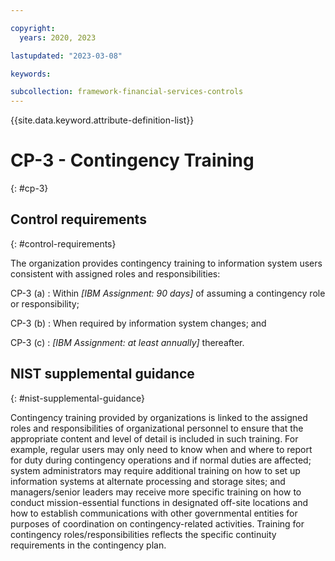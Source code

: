 ```yaml
---

copyright:
  years: 2020, 2023

lastupdated: "2023-03-08"

keywords:

subcollection: framework-financial-services-controls
---
```


{{site.data.keyword.attribute-definition-list}}

               
# CP-3 - Contingency Training
{: #cp-3}

## Control requirements
{: #control-requirements}

The organization provides contingency training to information system users consistent with assigned roles and responsibilities:

CP-3 (a)
    : Within _[IBM Assignment: 90 days]_ of assuming a contingency role or responsibility;

CP-3 (b)
    : When required by information system changes; and

CP-3 (c)
    : _[IBM Assignment: at least annually]_ thereafter.

## NIST supplemental guidance
{: #nist-supplemental-guidance}

Contingency training provided by organizations is linked to the assigned roles and responsibilities of organizational personnel to ensure that the appropriate content and level of detail is included in such training. For example, regular users may only need to know when and where to report for duty during contingency operations and if normal duties are affected; system administrators may require additional training on how to set up information systems at alternate processing and storage sites; and managers/senior leaders may receive more specific training on how to conduct mission-essential functions in designated off-site locations and how to establish communications with other governmental entities for purposes of coordination on contingency-related activities. Training for contingency roles/responsibilities reflects the specific continuity requirements in the contingency plan.





